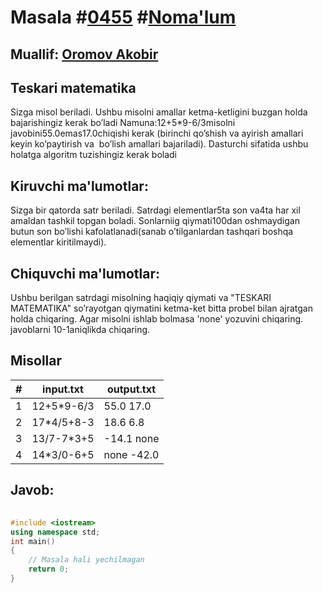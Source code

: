 
<h1>Masala #<a href="https://robocontest.uz/tasks/0455">0455</a> #<a href="https://robocontest.uz/tasks?category=1">Noma'lum</a></h1>
<h2> Muallif: <a href="https://robocontest.uz/profile/cppcoderuz">Oromov Akobir</a></h2>
<h2>Teskari matematika</h2>
<p>Sizga misol beriladi. Ushbu misolni amallar ketma-ketligini buzgan holda bajarishingiz kerak bo’ladi
Namuna:12+5*9-6/3misolni javobini55.0emas17.0chiqishi kerak (birinchi qo’shish va ayirish amallari keyin ko’paytirish va  bo’lish amallari bajariladi). Dasturchi sifatida ushbu holatga algoritm tuzishingiz kerak boladi</p>
<h2>Kiruvchi ma'lumotlar:</h2>
<p>Sizga bir qatorda satr beriladi. Satrdagi elementlar5ta son va4ta har xil amaldan tashkil topgan boladi. Sonlarniig qiymati100dan oshmaydigan butun son bo’lishi kafolatlanadi(sanab o’tilganlardan tashqari boshqa elementlar kiritilmaydi).</p>
<h2>Chiquvchi ma'lumotlar:</h2>
<p>Ushbu berilgan satrdagi misolning haqiqiy qiymati va "TESKARI MATEMATIKA" so’rayotgan qiymatini ketma-ket bitta probel bilan ajratgan holda chiqaring. Agar misolni ishlab bolmasa 'none' yozuvini chiqaring. javoblarni 10-1aniqlikda chiqaring.</p>
<h2>Misollar</h2>
<table>
    <thead>
        <tr>
            <th>#</th>
            <th>input.txt</th>
            <th>output.txt</th>
        </tr>
    </thead>
    <tbody>
            <tr>
                <td>1</td>
                <td>12+5*9-6/3</td>
                <td>55.0 17.0</td>
            </tr>
            <tr>
                <td>2</td>
                <td>17*4/5+8-3</td>
                <td>18.6 6.8</td>
            </tr>
            <tr>
                <td>3</td>
                <td>13/7-7*3+5</td>
                <td>-14.1 none</td>
            </tr>
            <tr>
                <td>4</td>
                <td>14*3/0-6+5</td>
                <td>none -42.0</td>
            </tr>
    </tbody>
    </table>
    
<h2>Javob:</h2>

######
```cpp
#include <iostream>
using namespace std;
int main()
{
    // Masala hali yechilmagan
    return 0;
}
```
